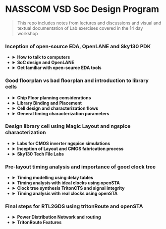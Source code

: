# NASSCOM VSD Soc Design Program
> This repo includes notes from lectures and discussions and visual and textual documentation of Lab exercises covered in the 14 day workshop


### Inception of open-source EDA, OpenLANE and Sky130 PDK


- <details>
  <summary><strong>How to talk to computers</strong></summary>
  
   - <details>
      <summary><strong> Introduction to QFN-48 Package, chip, pads, core, die and IPs</strong></summary>
      
      **Notes:**
      
     All embedded boards contain processor chips. The black chip is actually a package, with the actual chip located inside this package. The package shown is a QFN (Quad Flat No-leads) 48 package. The actual chip pins are connected to the package pins using wire bonds.

     
      
      <p float="left">
        <img src="https://github.com/user-attachments/assets/d0c9bc5c-57cc-4e6c-afd5-6a61ba2dacdb" alt="Alt text" width="300" /> 
        <img src="https://github.com/user-attachments/assets/474b32b6-d601-4ae0-bc1c-09de1641b96b" alt="Alt text" width="300" /> 
      </p>      
       Upon   opening the real chip, we can see the pads that connect the pins to the outside. Any signal entering or exiting the chip does so through these pads. Then we have the core, which contains all the digital logic. The die comprises both the core and the pads together.
       Chip Internals : Inside the core, we have MACROS(SoC, GPIO Banks, SPIs) and Foundry IPs(like PLL, SDCs, DAC, SRAM)
      
      <p float="left">
        
        <img src="https://github.com/user-attachments/assets/f9cf1c1d-7253-4e8e-9678-46ff642253c3" alt="Alt text" width="300" />
        <img src="https://github.com/user-attachments/assets/c64c4eb0-0e0c-48a0-9947-4e44fa55f189" alt="Alt text" width="300" />
      </p> 
      
   - <details>
      <summary><strong> Introduction to RISC-V</strong></summary>
     
      **Notes: -**
      RISC- V ISA can be described most abstractly as the language or computer or the way in which we talk to the computer.
      If we have a C program, and it needs to be run on a particular chip layout, the entire flow of processing can be represented as below:
     
      C Program ----> Assembly Language(RISC V) ---> Machine Language(Binary form) ----> The bits get executed on the chip layout
 
      Another interface that needs to be represented between RISC V and the layout is the Hardware Description Language. The particular RISC V specifications need to be described or implented using some RTL(example implementation of picorv32 cpu core shown in image). Then follows the RTL to layout or RTL to GDSII flow. 
      ![image](https://github.com/user-attachments/assets/2886adc8-805c-4041-aa14-9df273cdfbcd)

   - <details>
      <summary><strong> From Software Applications to Hardware</strong></summary>
     
      **Notes: -**
      The Applications that we use in our computer is actually run on the chip hardware present inside. The applications (written in any language like java, c++) enters into a system software and the software converts the program/app into binary language form. The various levels/layers of systwm software in this flow is Operating System, Compiler and Assembler.
     Apart from the other jobs of OS( like Handling IO operations, Allocatiing memory etc), the majot job of OS is to compile and convert to assembly language and finally to binary form to be understood by the machine.
      ![image](https://github.com/user-attachments/assets/06d5d18f-d225-419a-9981-d14e98f7a1e1)
     An example flow is as below:
     
     Any C/C++/VB/JAVA function --> respective language compiler --> converted into hardware based instruction set--> assembler --> hexa representation of instructions(binary form. .exe file) --> enter chip--> hardware responds as per incoming bitstream.
 
     The syntax of the instruction set at compiler output is dependent on hardware architecture. E.g., for x86, ARM, RISC V types of hardware, the instruction set will also be in x86, ARM, RISC V format respectively. The final output binary pattern decides what should be the hardware should be doing. 
     ![image](https://github.com/user-attachments/assets/5de5d1bb-0d69-4bbb-8be5-9e1a19044727)
     An example of a C input program compiled into instructions is given below:
     ![image](https://github.com/user-attachments/assets/1b83de11-85f1-446d-a577-dcc865f9807a)
     The instruction set acts as an abstract interface between the C language function and the hardware. So we can say that these instruction set represents the architecture of the hardware, because it decides how the C function should interact with the hardware. So it is called the Instuction Set Architecture.
     ![image](https://github.com/user-attachments/assets/5689de20-b96b-4032-8b65-a6696927a8f6)
Another important interface between Functon and hardware is the RTL language. The output of assembler for each instruction is a binary pattern(a pattern means ADD, another pattern for Multiply. We need to build an RTL description of a hardware that will understand each binary pattern. This way of describing the hardware is called RTL implementation of the Instruction Set. This RTL is synthesized into netlist. i.e., High level RTL is converted into gates and their connection. Then follows the physical implementation of netlist. 
     ![image](https://github.com/user-attachments/assets/aa8c4d00-5214-4412-9d40-e58c2643e9c8)
   

  </details>

- <details>
  <summary><strong>  SoC design and OpenLANE</strong></summary>

  -   <details>
      <summary><strong> Introduction to all components of open-source digital asic design</strong></summary>
    
      **Notes: -**
      
      Designing ASICS requires RTL IPs, EDA Tools and PDK Kits. 100% open source ASIC design is possible due to open source RTL designs(librecores,.org, opencores.org, github.com) and EDA Tools(Qflow, OpenROAD, OpenLANE) and opensource PDK(Foss 130nm PDK)
      
      **PDKs: -**
      In earlier days, design of IC was tightly with manufacturing processeces available within each company. Later, the design was seperated from technology leading to structured design methodolgy based on λ - based rules. This gave way to Pure Lay Fabs and Fabless design companies. The interface between designers and the FAB became a set of files called PDK(Process Design Kits)
      
      PDKs include collection of files used to model a fabrication process for the EDA tools used an IC.
        - Process design Rules: DRC, LVS, PEX
        - Device Models
        - Digital Standard Cell Libraries
        - I/O Libraries ...
   
      Google and skywater together agreed to open source the PDK for the 130nm process by skywater. AS a result, in June 2020, Google released the first open sourced PDK in the market: FOSS 130nm Production PDK. 130 nm process is still relevant because of its application in many processes. Intel P4EE used 130nm process. 

      </details>
      
  -   <details>
      <summary><strong> Simplified RTL2GDS flow</strong></summary>
    
      **Notes: -**
      The major steps in RTL to GDS flow is shown below:
      ![image](https://github.com/user-attachments/assets/7e84c208-90fd-46aa-a0db-ef8b64923b25)
      1. Synthesis: Converts RTL to circuit using components from Standard Cell Library. Resulting file is gatelevel netlist
      2. Floor and Power planning:
         Different for macros and chips
          - Chip FLoor planning: partition thr chip die between different system buliding blocks and place the I/O pads
          - Macros FLoor planning:  decide macro dimensions, pin locations, row definitions etc
            
         In power planning, the power network is constructed, through horizontal and vertical rings to reduce resistance and address electromagnetition problem
      4. Placement : Place gatelevel netlist cells on rows such as to reduce interconnect length
   
         Global placement: optimal position is found for all cells, not necesssarily on rule
         
         Detailed placement: obeys rules
         
      6. Clock Tree Synthesis: Create clock distribution network to deliver clock to all sequential elements, with minimum skew and good shape(H tree, X tree etc)
      7. Routing: Signal routing develops patterns of horizontal and vertical metal patterns to connect different cells(PDK defines features of the nets). Uses divide and conquer method for forming the routing grid. GLobal routing generates routing guides, followed by detailed routing t implement actual routing.
      8. SignOff: Includes physical verification( by design rule checking and Layout vs schematic verification) and timing verification(Static Timing Analysis)

      </details>
      
  -   <details>
      <summary><strong> Introduction to OpenLANE and Strive chipsets</strong></summary>
 
      **Notes: -**

      With release of opensource PDK, e-fabless decided to create a reference opensource ASIC implementation methodology and flow called OPENLANE. It comes with APACHE 2.0 and is available in github.
 
      OpenLANE started as a True open source Tape out experiment. At e Fabless, there is a family of SoCs called striVe with open PDK, open EDA and open RTL (open Everything). Example members with various features is given below.
      
      ![image](https://github.com/user-attachments/assets/e9cb9eaf-f610-45bc-a0cf-657d92f0b96d)

      Main goal of openLANE is to produce a clean(no LVS, DRS violayions) GDSII with no human intervention. It is tuned for SkyWater 130nm Open PDK. It is containerilzed(functional out of the box). It can be used to harden macros and chips(to generate final layout).

      It has two modes of operations : Autonomous or interactive. OpenLANE has design space exporation to find the best set of flow configurations. 

      OpenLANE comes with many design examples. 
    
      </details>
      
  -   <details>  
      <summary><strong> Introduction to OpenLANE detailed ASIC design flow</strong></summary>
 
      **Notes: -**
      OpenLANE ASIC flow:
       
      The design flow starts at Design RTL and ends at GDSII file taking the SKY130 PDK as input function.
 
      OpenLANE is based on several opensource projects like OpenROAD, Magic VLSI Layout Tool, K Layout, Fault, Yosysy, QFlow and ABC.
      ![image](https://github.com/user-attachments/assets/aedd1fff-5d2e-4552-813c-76f6c3d32f60)
      
      The OpenLANE has Synthesis exploration to explore different strategies for best area and delay outputs. It has also more than 35 Design Exploration to get best design configuration, best result and clean layout. The design exploration utility is also used for regression testing. We run OpenLane on ~70 designs and compare the results. There is Design for Test option by Fault. 
    
      </details>
      
  </details>

- <details>
  <summary><strong> Get familiar with open-source EDA tools</strong></summary>

  -   <details>
      <summary><strong> OpenLANE Directory structure in detail</strong></summary>
    
      ![image](https://github.com/user-attachments/assets/d710bd2e-48dd-4147-824d-fcaf0b75994c)

      ![image](https://github.com/user-attachments/assets/e71f311e-4821-4c06-9d5a-c7da11a6209c)
      <details>
      
  -   <details>
      <summary><strong> Design Preparation Step</strong></summary>
  
      Change directory :
      ```bash
      cd Desktop/work/tools/openlane_working_dir/openlane          
      ```
      Invoke openlane
      ```bash
      ~/Desktop/work/tools/openlane_working_dir/openlane$ docker
      ```
      This will invoke the efabless openlane flow contained sub system docker. Now we use interactive flow.tcl method(or else it will run complete flow at once)
      ```bash
      bash-4.2$ ./flow.tcl -interactive
      ```
      ![image](https://github.com/user-attachments/assets/dc732b61-60a2-4ff2-bbbe-7c1c0ad61f19)
      Now we give required package and then prepare the design to have required files(like RTL src file and sdc files and config files etc). So we point to the required design file . e.g. picorv32
      ```bash
      % package require openlane 0.9
  
      % prep -design picorv32a
      ```
      ![image](https://github.com/user-attachments/assets/02d0821d-104e-4607-af9f-eb603eee02c9)

      The first prep step is the **merging of .tlef file(with metal layer info) and cell .lef file(with standard cell info)**.

      
  -   <details>
      <summary><strong> Review files after design prep and run synthesis</strong></summary>
      
      ```bash
      cd Desktop/work/tools/openlane_working_dir/openlane/designs/picorv32a/runs
      ```
      
      This contains working date's folder, inside which we can find the required files created now for the flow. 
    
      ![image](https://github.com/user-attachments/assets/c6c6cb3c-bb22-4c68-9677-099dd196ba28)
      
      We can use the following command in another terminal to inspect the resulting config file. The advantage of openlane is that we can change the configurations on the fly. (use q button to close files opened in terminal using less command)
      
      ```bash
      ~/Desktop/work/tools/openlane_working_dir/openlane/designs/picorv32a/runs/28-08_20-544 less config.tcl
      ```
      Next step is synthesis
      ```bash
      run_synthesis
      ```
      ![image](https://github.com/user-attachments/assets/726f341a-2708-452b-9210-674aaf456d69)
      
  -   <details>
      <summary><strong> OpenLANE Project Git Link Description</strong></summary>
     
      All the information regarding openlane can be found in the github page: openlane efabless.
  
      Another resource is fossi dial up youtube video.
   
  -   <details>
      <summary><strong> Steps to characterize synthesis results</strong></summary>
  
      ![image](https://github.com/user-attachments/assets/a6008b60-5c73-4936-9fd7-aac138fb2e25)
  
      ```math
      No. of DFF = 1613
      ```
      ```math
      No. of cells =\ 14876
      ```
      ```math
      Flop\ ratio =\ 1613/14876
      ```    
      ```math
      = 0.108429685 = 10.84 \%
      ```
      Synthesized netlist
      ```bash
      ~~/Desktop/work/tools/openlane_working_dir/openlane/designs/picorv32a/runs/28-08_20-54/results/synthesis$ less picorv32a.synthesis.v
      ```
      ![image](https://github.com/user-attachments/assets/1993ede8-b712-4906-ba49-85f1279622a4)
      
      Report after synthesis:
   
      ![image](https://github.com/user-attachments/assets/3093bdf6-be3e-4d27-80e4-7b0f34cb2f4f)
  
      ```bash
      ~/Desktop/work/tools/openlane_working_dir/openlane/designs/picorv32a/runs/28-08_20-544/reports/synthesis$ less 1-yosys_4.stat.rpt
      ```
      ![image](https://github.com/user-attachments/assets/e05cfb95-2316-4a35-8c35-2ea28c3dc2ef)
  
  
    </details>

  
###  Good floorplan vs bad floorplan and introduction to library cells


- <details>
  <summary><strong>  Chip Floor planning considerations</strong></summary>
  
   -  <details>
      <summary><strong> Utilization factor and aspect ratio</strong></summary>
     
      ![image](https://github.com/user-attachments/assets/174643f3-7a9f-4a95-8628-5d2923bad597)

   -  <details>
      <summary><strong> Concept of pre-placed cells</strong></summary>
     
      ![image](https://github.com/user-attachments/assets/a8e3e6a1-2234-409a-bf90-856f8fc719d0)
     
      ![image](https://github.com/user-attachments/assets/b03fca08-c1cf-4b38-bfc4-6fb8448669c6)
     
      ![image](https://github.com/user-attachments/assets/90cfdeeb-78da-4d2b-b95d-7e3023bfea12)


   -  <details>
      <summary><strong>  De-coupling capacitors</strong></summary>
     
      ![image](https://github.com/user-attachments/assets/52087f4f-e86d-4a65-8458-28b90f547d0c)

      ![image](https://github.com/user-attachments/assets/99b494ca-4b5a-48b9-aae8-e2f94234785e)

      Whenever there is a switching activity, the decoupling capacitor provides some charge to the circuit. When there is no switching activity, this capacitor replenishes its charge. In chip, it is places as shown below:

      ![image](https://github.com/user-attachments/assets/f1473092-d82b-4d50-aaf9-7574475afc36)

      Decoupling helps to avoid power loss and cross talk

     
   -  <details>
      <summary><strong>  Power planning</strong></summary>
            
      Just like a macro requires decoupling capacitor to provide for sudden voltage requirement as well as discharge scenarios, the whole chip with lots of macros require adjacent Vdd and Vss to maintain the signal shape from driver to load. Avoiding ground bounce and voltage droop outside noise margin is difficult with single tap source.
       
      The proble of single source and a possible solution is given below:
 
           
      <p float="left">       
        <img src="https://github.com/user-attachments/assets/2bb2aeea-c81c-4369-bf0f-14eff222a0d5" alt="Alt text" width="300" />        
        <img src="https://github.com/user-attachments/assets/e5e1d1f3-e5b1-436c-bab0-f40532fd2806" alt="Alt text" width="300" />
     
      </p>   
   
      To place chip components near to source and ground, modern chips use power mesh fro source as well as ground so that any sudden requirement of charging or discharging can be addressed by the nearest power/ground points.

      ![image](https://github.com/user-attachments/assets/fadb62f7-22f6-40fb-bfaf-62d96c6af4ed)

     
  -   <details>
      <summary><strong> Pin placement and logical cell placement blockage</strong></summary>

      ![image](https://github.com/user-attachments/assets/73bd85c3-7099-4161-807b-acc22a2e2619)

      ![image](https://github.com/user-attachments/assets/16e17cff-00d2-4864-b0c1-cbca62e7e068)

  -   <details>
      <summary><strong> Steps to run floorplan using OpenLANE</strong></summary>
     
      In OpenLANE there are many switches with which we can adjust the flow directions. To see this, we need to go to configurations folder.
     
      ```bash
      vsduser@vsdquadron:~/Desktop/work/tools/openlane_working_dir/openlane/configuration$ less README.md
      ```
      
      > Here we can see variables associated with synthesis and floorplan
 
     
      ![image](https://github.com/user-attachments/assets/edd879c4-b7da-4cb7-bd7d-6be74be2eaa2)
       
      ```bash
      vsduser@vsdquadron:~/Desktop/work/tools/openlane_working_dir/openlane/configuration$ less floorplan.tcl
      ```
      > Here we can observe the floorplan default parameters
 
      ![image](https://github.com/user-attachments/assets/736a9139-6102-45af-bec7-a4e2c793315b)

      > config files in the selected design can be seen below:
     
      ![image](https://github.com/user-attachments/assets/0c2438a9-89bc-4cb3-b1da-38d546ec7c7f)
     

      > The priority precedence:
 
      - Lowest :system defaults
      - next : config.tcl
      - most : <pdk_variant>.tcl (eg. sky130A_sky130_fd_sc_hd_config.tcl)
 
      > upon opening the config.tcl
            
      ![image](https://github.com/user-attachments/assets/31ab7df5-ad8e-438f-8a17-c533de2630e2) 


      To run floor planning in OpenLANE flow,
     
      ```bash
      run_floorplan
      ```
            
      <p float="left">       
        <img src="https://github.com/user-attachments/assets/b619d4f5-31c3-4204-820a-a625acea285c" alt="Alt text" width="400" />        
        <img src="https://github.com/user-attachments/assets/4275fc04-4c28-4117-bc4d-8fd9248d1ff9" alt="Alt text" width="400" />
           
      </p> 
 
  -   <details>
      <summary><strong> Review floorplan files and steps to view floorplan</strong></summary>      
 
      To check if config.tcl precedence has taken over system defaults, we can go to logs --> floorplan

      ```bash
      vsduser@vsdquadron:~/Desktop/work/tools/openlane_working_dir/openlane/designs/picorv32a/runs/28-08_20-54/logs/floorplan$ less 4-ioplacer.log
      ```
 
      <p float="left">       
        <img src="https://github.com/user-attachments/assets/7e6f8b2c-127e-476d-b1b3-a59e3668f603" alt="Alt text" width="400" />        
        <img src="https://github.com/user-attachments/assets/9c480e10-1c08-4373-89c1-f6fa47819dd9" alt="Alt text" width="400" />
     
      </p> 
      
      Checking config.tcl lets us know which all parameters were included in the current flow
 
      ```bash            
      vsduser@vsdquadron:~/Desktop/work/tools/openlane_working_dir/openlane/designs/picorv32a/runs/28-08_20-54/results/floorplan$ less picorv
      ```
      
      ![image](https://github.com/user-attachments/assets/707c7e42-e14a-4469-abcf-7c5bd3e9b94d)

      ```bash
      vsduser@vsdquadron:~/Desktop/work/tools/openlane_working_dir/openlane/designs/picorv32a/runs/28-08_20-54/$ less config.tcl
      ```
      Now open the terminal where we saw reports and change folder to picorv32a --> runs --> <date_folder> --> results --> floorplan 
        
      Then open floorplan.def file.
     
      ```bash
      vsduser@vsdquadron:~/Desktop/work/tools/openlane_working_dir/openlane/designs/picorv32a/runs/28-08_20-54/results/floorplan$ less picorv32a.floorplan.def
      ```
      ![image](https://github.com/user-attachments/assets/0008d4f8-a16e-4ebe-9b06-e35bddc20fa4)
 
      
      ```tcl
      def means data exchange format

      In floorplan.def, it is given that 1000 design units = 1 micron.

      Die area = width * height

      = [(660685-0)/1000] * [(671405-0)/1000]

      = 660.685 * 671.405

      = 4,43,587.212425 sq. micron

      ```
            
      def file is not easy to understand. So we can use **MAGIC** tool to see the actual layout after floorplan

      ```bash
      vsduser@vsdquadron:~/Desktop/work/tools/openlane_working_dir/openlane/designs/picorv32a/runs/28-08_20-54/results/floorplan$ magic -T /home/vsduser/Desktop/work/tools/openlane_working_dir/pdks/sky130A/libs.tech/magic/sky130A.tech lef read ../../tmp/merged.lef def read picorv32a.floorplan.def &
      ```

      ![image](https://github.com/user-attachments/assets/41c3af5d-2cf4-44b0-bcbf-1c2b46e416a5)
  
      This opens up magic layout tool as below:
      
      ![image](https://github.com/user-attachments/assets/816661a7-55ae-4812-b336-44b79e3f3542)


     
  -   <details>
      <summary><strong>SKY_L8 - Review floorplan layout in Magic</strong></summary>
      
      We can see the floorplan. Maximize window and press s to select the entire layout. Then press v to put the design at centre
  
      Zooming in: press left click and move cursor, then right click, then press z

      <p float="left">       
        <img src="https://github.com/user-attachments/assets/cfd3d3f5-a3ae-4643-a6ed-fd28738a3d09" alt="Alt text" width="400" />        
        <img src="https://github.com/user-attachments/assets/3a849753-2a0d-44b6-9a5f-0bf4ba1d0b77" alt="Alt text" width="400" />
     
      </p> 



      We set IO mode as 1, so IO pins are placed equidistantly. We can see the details of each elements by selecting using s and typing what in tkcon window, as shown below:

      <p float="left">       
        <img src="https://github.com/user-attachments/assets/e84a4b68-efe9-4456-bb87-42f85936a6c0" alt="Alt text" width="400" />        
        <img src="https://github.com/user-attachments/assets/eb068cd3-42cd-445f-b514-c37c4f94a0ba" alt="Alt text" width="400" />
     
      </p> 
      
      There are decap cells
      
      Tap cells avoid latchup condition in CMOS devices. These are placed diagonally equidistant set by config file.

      Floorplan doesnt do standard cell placements.(clock buffer, or gate etc)

      
- <details>
  <summary><strong> Library Binding and Placement</strong></summary>

  
  
  -   <details>
      <summary><strong> Netlist binding and initial place design</strong></summary>
     
      > Assigning exact shape and size with width and height for every component in the circuit
      > 
      > All information is available in libraries(with sub libraries for delay, conditions for output, shape info etc), and in different flavours of same cell
      >
      > Placement will avoid area with pre placed cells
      >
      > Cells are placed close to IO pins and logical connectivity is maintained
      
      
      ![image](https://github.com/user-attachments/assets/816cf83d-3217-47d8-9e26-09ae3a7fdc23)

   - <details>
      <summary><strong> Optimize placement using estimated wire-length and capacitance</strong></summary>

      > Diagonally opposite placement requiremnt with longer routing can be handled by optimization
      >
      > We estimate wirelength and capacitance before routing( will check slew to see if distance between cells are reasonable)
      >
      > We insert repeaters to maintain signal integrity using buffers
      >
      > More area will be cost
      
      
      ![image](https://github.com/user-attachments/assets/1ebeeb2e-4c03-4ddf-834a-99a7b6fe38db)


   - <details>
      <summary><strong> Final placement optimization</strong></summary>

      > Abutment : connecting certain logic to reduce delay
      >
      > This is very much useful for high frequency circuit
      >
      > When buffers can't be placed in some blocked area, we have to use clocking and routing algorithms for handling criss cross connections
      >
      > We csn use different metal layers in such cases
      >
      > Based on ideal clock conditions, setup timing analysis will be done, to check if specifications are met
      
      ![image](https://github.com/user-attachments/assets/6c318cad-ac22-4e38-af2e-41e8b95ef246)

      
   - <details>
      <summary><strong>  Need for libraries and characterization</strong></summary>

      > Step of logic design :
      >
      > Synthesis :arrangement of gates and proper connection that will represent the functionality of the design
      >
      > FLoor planning : Decide area of cells
      >
      > Placement : place on chip to meet initial timing
      >
      > Clock tree synthesis : to get zero clock skew
      >
      > Routing : eg. maze routing
      >
      > Static Timing Analysis: sign off timing analysis
      >
      > In all steps, Gates or cells are common. The collection of characteristics of gates is present in library
      


   - <details>
      <summary><strong>  Congestion aware placement using RePlAce</strong></summary>

      > Placement is congestion based
      >
      > Timing is not considered now
      >
      > There are different tools for global and detailed placement
      >
      > Legaization : No overlap, Abutment, Placed in correct cell position
      >
      > Globel placement main focus is reduction of Half Parameter Wire length
      >

      To run placement in OpenLANE flow,
     
      ```bash
      run_floorplan
      ```
 
      <p float="left">       
        <img src="https://github.com/user-attachments/assets/8e9a9d60-494a-4c52-a2de-fd10a1803edf" alt="Alt text" width="400" />        
        <img src="https://github.com/user-attachments/assets/58066956-7f76-48d3-b2e1-91faaaf17914" alt="Alt text" width="400" />
     
      </p> 
      

      > Many iterations are done to converge , first Global, then detailed placement is done
      >
      > To see what happened after placement, we can use magic tool again
 
      

      ```bash
      vsduser@vsdquadron:~/Desktop/work/tools/openlane_working_dir/openlane/designs/picorv32a/runs/28-08_20-54/results/floorplan$ magic -T /home/vsduser/Desktop/work/tools/openlane_working_dir/pdks/sky130A/libs.tech/magic/sky130A.tech lef read ../../tmp/merged.lef def read picorv32a.placement.def &
      ```

      ![image](https://github.com/user-attachments/assets/126b8134-91f8-4b59-9e15-2202d439a59d)

      ![image](https://github.com/user-attachments/assets/3e9d56b6-68fd-4720-ae9d-3f6f297bddc3)

      ![image](https://github.com/user-attachments/assets/1c0b876d-22c0-4919-b817-7d64278bae4e)

      ![image](https://github.com/user-attachments/assets/33d63fa5-5547-43b5-9d28-305e3af5ffc1)

      ![image](https://github.com/user-attachments/assets/50d07b14-bf36-437c-b7fc-61f10ee37e61)

      > Floorplan doesnot create power network
      >
      > It is done post CTS
      
- <details>
  <summary><strong> Cell design and characterization flows</strong></summary>

  
   - <details>
      <summary><strong>  Inputs for cell design flow</strong></summary>

      > Standard cell: the different cells from library
      >
      > 

   - <details>
      <summary><strong>  Circuit design step</strong></summary>

      >

   - <details>
      <summary><strong>  Layout design step</strong></summary>

   - <details>
      <summary><strong>  Typical characterization flow</strong></summary>



- <details>
  <summary><strong>  General timing characterization parameters</strong></summary>
  
   - <details>
      <summary><strong> Timing threshold definitions</strong></summary>
          

   - <details>
      <summary><strong> Propagation delay and transition time</strong></summary>


### Design library cell using Magic Layout and ngspice characterization


- <details>
  <summary><strong> Labs for CMOS inverter ngspice simulations</strong></summary>
  
   - <details>
      <summary><strong> IO placer revision</strong></summary>

      > We can change the parameters for floorplan on the fly
      >
      > Reset the variable and run the flow again
      >

      > Before setting IO mode to another value(equidistant)
      
      ![image](https://github.com/user-attachments/assets/39261f78-367b-44cc-8f9a-9df62a09f3c6)

      > After setting IO Mode to 2
      >
      > We can see that in 2nd layout, IO pins are stacked at one place instead of being placed equidistantly
      ![image](https://github.com/user-attachments/assets/2bc51f52-9a80-468e-82b2-1a9c6c1f6914)

   - <details>
      <summary><strong>SPICE deck creation for CMOS inverter</strong></summary>

   - <details>
      <summary><strong> SPICE simulation lab for CMOS inverter</strong></summary>

   - <details>
      <summary><strong> Switching Threshold Vm</strong></summary>

   - <details>
      <summary><strong> Static and dynamic simulation of CMOS inverter</strong></summary>
      
   - <details>
      <summary><strong> Lab steps to git clone vsdstdcelldesign</strong></summary> 
     
      > steps to clone the magic design files from a repository
 
      ```bash
      vsduser@vsdquadron:~/Desktop/work/tools/openlane_working_dir/openlane$git clone https://github.com/nickson-jose/vsdstdcelldesign
      ```
      
      ![image](https://github.com/user-attachments/assets/766b23f6-8180-4c39-a48e-c8b1f4c7515f)

      Copy mag file from libs.tech folder to vsdstdcelldesign folder

     ```bash
     vsduser@vsdquadron:~/Desktop/work/tools/openlane_working_dir/pdks/sky130A/libs.tech/magic$ cp sky130A.tech /home/vsduser/Desktop/work/tools/openlane_working_dir/openlane/vsdstdcelldesign/
      ```
      ![image](https://github.com/user-attachments/assets/457f0894-4596-43a4-a777-56e48ab99d30)

      > Now we can open the layout of inverter cell copied from github:
      
      ```bash
      vsduser@vsdquadron:~/Desktop/work/tools/openlane_working_dir/openlane/vsdstdcelldesign$ magic -T sky130A.tech sky130_inv.mag &
      ```

      ![image](https://github.com/user-attachments/assets/ad94b999-2081-4ad0-a1ab-bdd438cd25c5)

      
- <details>
  <summary><strong>Inception of Layout and CMOS fabrication process</strong></summary>
  
   - <details>
      <summary><strong> Create Active regions</strong></summary>
      

   - <details>
      <summary><strong> Formation of N-well and P-well</strong></summary>

   - <details>
      <summary><strong> Formation of gate terminal</strong></summary>

   - <details>
      <summary><strong> Lightly doped drain (LDD) formation</strong></summary>

   - <details>
      <summary><strong> Source and drain formation</strong></summary>

   - <details>
      <summary><strong> Local interconnect formation</strong></summary>

   - <details>
      <summary><strong> Higher level metal formation</strong></summary>

   - <details>
      <summary><strong> Lab introduction to Sky130 basic layers layout and LEF using inverter</strong></summary>

      > nmos is highlighted
      >
      ![image](https://github.com/user-attachments/assets/73081fc0-19ca-49d7-a82e-3d89b44ab067)

      > pmos is highlighted
      >
      ![image](https://github.com/user-attachments/assets/3cf18c4c-496a-4294-b0cf-f5d195ece7f0)

      > output Y
      >
      ![image](https://github.com/user-attachments/assets/e448df10-6a41-472c-874b-5526dcbc5252)

      > polysilicon
      >
      ![image](https://github.com/user-attachments/assets/035f2378-3bf1-4ff9-b143-d5716aeba818)

      > VDD connected (VPWR)
      >
      ![image](https://github.com/user-attachments/assets/5ea748dc-3547-43a1-b44d-427555ce76ac)

      > GND
      >
      ![image](https://github.com/user-attachments/assets/ccb9aa4a-fd25-4048-9d3d-7ba9f82e5254)

      > Gates of both Transistors are connected to the input(press s 3 times)
      >
      ![image](https://github.com/user-attachments/assets/a3942c36-ae1e-400d-b0d5-4c7260bde486)

      > Layers
      >
      > First layer : local interconnect layer --> locali
      > 2nd layer : metal 1 light purple
      > 3rd layer : metal 2 pink
   - <details>
      <summary><strong>Lab steps to create std cell layout and extract spice netlist</strong></summary>   

      > Std cell definition says VDD and gnd to be in metal 1
      >
      > First make all layers
      >
      > Magic has DRC tool which checks for Design rules
      >
      > DRC = 0 shows no errors
      >
      > DRC = 4 shows errors after I deleted some part of locali
      >
      > White dots show area which has design rule problems


      <p float="left">       
        <img src="https://github.com/user-attachments/assets/9778e618-cca5-46dc-ad1b-8a3a92f895e6" alt="Alt text" width="400" />        
        <img src="https://github.com/user-attachments/assets/217107f6-93e1-49aa-8f45-d49b16237c0b" alt="Alt text" width="400" />
     
      </p>   
      > DRC error seen from tckon window
      
      ![image](https://github.com/user-attachments/assets/d06c56cd-15f5-4bfd-967c-648a8d8d9106)

      > To know logical function of the design, we need to extract the SPICE and do simulation in ngspice tool
      >
      > To extract SPICE, the following steps are done
      >
      ```bash
      #Check directory
      pwd
      #Create an extraction file
      extract all
      #Use ext file to create SPICE file for use in ngspice tool(we extract parasitic capacitance first)
      ext2spice cthresh 0 rthresh 0
      #finishing conversion
      ext2spice
      ```
      > ext file created
      
      ![image](https://github.com/user-attachments/assets/3a013083-f2a9-4b7f-b18a-d5d2ddbf75ac)
      
      > Tkcon window
      
      ![image](https://github.com/user-attachments/assets/6facc125-8407-4acb-bd6f-6a62487c1078)
      
      > ls -ltr showing newly created files in vsdstdcelldesign folder

      ![image](https://github.com/user-attachments/assets/293e29c6-f5b0-4447-9362-fa38be580b88)

      > Opening the spice file to see contents
      
      ```bash
      vim sky130_inv.spice
      ```
      ![image](https://github.com/user-attachments/assets/71808723-e248-4233-9709-debf701dadff)

      
- <details> 
  <summary><strong>Sky130 Tech File Labs</strong></summary>
  
   - <details>
      <summary><strong>Lab steps to create final SPICE deck using Sky130 tech</strong></summary>

      > In the spice file, check grid size
      
      ![image](https://github.com/user-attachments/assets/c934c606-ee7a-45b9-98c4-af20b00a7335)

     
      > To ensure scaling is proper (grid size shows the dimensions to measurement)
      >
      > we change scale to 0.01 u in the spice file and edit the file as shown below
      >
      ![image](https://github.com/user-attachments/assets/3fe46d03-6b92-4fc1-bba2-a9bec539e9bc)

      > Now we can run this file using ngspice tool(install ngspice using sudo apt install ngspice)
      ```bash
      vsduser@vsdquadron:~/Desktop/work/tools/openlane_working_dir/openlane/vsdstdcelldesign$ ngspice sky130_inv.spice
      ```
      
   - <details>
      <summary><strong>Lab steps to characterize inverter using sky130 model files</strong></summary>
      > To plot chara:
      ```bash
      ngspice 1 -> plot y time a
      ```
     
      ![image](https://github.com/user-attachments/assets/1edd294c-993d-45b8-98c6-ca1c28dd7fe5)

      > Generated plot
      >
      ![image](https://github.com/user-attachments/assets/1176e4b5-d691-4e55-877c-7d7e2ca98089)

      >Calculate rise time
      >
      >20% of 3.3 V = 0.66V
      >
      >80% of 3.3V = 2.64V
      >
      ![image](https://github.com/user-attachments/assets/9a91a2aa-ac0c-47a6-a7d8-eb0f9f48bb6c)

      > Rise Time = 2.25224e-09 - 2.18587e-09
      >
      > = 6.637e-11s = 66.37ps

      > Fall time calculation:
      >
      > Fall Time = 4.09731e-09 - 4.05614e-09
      >
      >           = 41.7ps
      
      ![image](https://github.com/user-attachments/assets/cd496309-9d6e-4bb9-86e8-764fc43cb814)
      > Fall cell Delay/Propagation delay: Time between input falls to 50 % and output rises to 50%
      >
      > 50% of 3.3V = 1.65V
      >
      > 2.21517e-09-2.15e-09 = 6.517e-11 = 65.17 ps
      
      ![image](https://github.com/user-attachments/assets/79a6f31a-e3f7-40f5-b457-d5d6558a462f)
      >Cell Rise Time
      >
      >Time between output falls to 50 % and input rises to 50 %
      >
      > 4.07993e-09-4.05007e-09 = 2.986e-11 = 29ps
      
      ![image](https://github.com/user-attachments/assets/f946b4f7-9793-45a5-bf45-a4e9c5861677)


      
   - <details>
      <summary><strong>Lab introduction to Magic tool options and DRC rules</strong></summary>      
      > Documentation: http://opencircuitdesign.com/magic

      > Magic technology file:
      >
      > CIF
      >
      > 
      
   - <details>
      <summary><strong> Lab introduction to Sky130 pdk's and steps to download labs</strong></summary>
     
      ```bash
      $: cd

      $: wget http://opencircuitdesign.com/open_pdks/archive/drc_tests.tgz

      $: tar xfz drc_tests.tgz

      $: cd drc_tests

      $: gvim .magicrc

      $: magic -d XR &

      ```
      
      <p float="left">       
        <img src="https://github.com/user-attachments/assets/3d04c81c-c330-439a-9abe-b0f1d999d368" alt="Alt text" width="400" />   
        
        <img src="https://github.com/user-attachments/assets/f1a48d7e-66c7-48b3-99c2-a33c736170e4" alt="Alt text" width="400" />
     
      </p>   
      > .magicrc file 

      ![image](https://github.com/user-attachments/assets/e7b72ebc-d13d-49dd-b4f0-5b023b7b784d)

      
       
   - <details>
      <summary><strong>  Lab introduction to Magic and steps to load Sky130 tech-rules</strong></summary>
      
      > Link for periphery rules : 
     
      [https://skywater-pdk.readthedocs.io/en/main/rules/periphery.html](https://skywater-pdk.readthedocs.io/en/main/rules/periphery.html#m3)  
      ![image](https://github.com/user-attachments/assets/2d141982-bb5d-4f80-82d3-fb62cbccbef2)
      > File -> open -> met3.mag
      ![image](https://github.com/user-attachments/assets/88944d1b-e17d-4c66-8ea2-de9813d50b8e)
      > using ; to type in tkcon directly from GUI
      > 
      > ; drc why (returns drc error in console window)
      
      ![image](https://github.com/user-attachments/assets/b49aa933-80a1-466a-9637-5207fae647f8)

      > Derived layers
      >
      > Fill in a large area with met3 contact
      >
      > hover over that area and type
      >
      > cif see VIA2
      >
      > shows mask with contact cuts
      >
      > feed clear to not show the cuts
      ![image](https://github.com/user-attachments/assets/3a9a4609-f5e2-4787-8f66-2e33111ebe6f)
      
   - <details>
      <summary><strong>  Lab exercise to fix poly.9 error in Sky130 tech-file</strong></summary> 
      > load poly
      
      ![image](https://github.com/user-attachments/assets/5a386c9d-bb30-43ac-9d9c-005f27d1611f)
      > Find error
      >
      > Distance should be 0.48u, but box command of area selected between poly and polynres is 0.21u, so violating the rules
      ![image](https://github.com/user-attachments/assets/3694f80a-e1bb-4ca1-9034-b8d715efdf7c)
      > Finding poly.9 in sky130A.tech file opened using vi
      >
      > vi sky130A.tech
      >
      ![image](https://github.com/user-attachments/assets/36dbf069-89cc-4b1f-bafa-d02536457f63)
      >
      >Insert new rule as shown below:
      >
      ![image](https://github.com/user-attachments/assets/d9ba37d6-a5d5-484d-9826-0a3d1913132a)
      > After editing, load tech file from tkcon
      >
      ![image](https://github.com/user-attachments/assets/2ae607ba-4ae5-4050-98ed-3781d259d55a)
      ![image](https://github.com/user-attachments/assets/d6cc7354-fb7b-4f59-b6d8-a92c857018df)
      
      
  
   - <details>
      <summary><strong> Lab exercise to implement poly resistor spacing to diff and tap</strong></summary>
     
      > copy resistors
      > 
      

      > finding drc error after editing rules
      >
      ![image](https://github.com/user-attachments/assets/aad590e9-9730-43de-ac0c-b3c65cfe04d8)
      > All errors are not accounted for
      > so edit tech file and load again
      >
      ![image](https://github.com/user-attachments/assets/aef32a61-eeed-4efc-bb74-8fc7565fc42c)
      ![image](https://github.com/user-attachments/assets/5d21feba-675a-4fab-805b-3565e87c4120)

   - <details>
      <summary><strong>  Lab challenge exercise to describe DRC error as geometrical construct</strong></summary>
      
      > Figure out how to describe the area as a geometrical constuct, similar to Calibre error check
      >
      > After all the boolean operators are applied in sequence, what ever leftover is a DRC error
      >
      > Way to tie DRC section of the tech file: uses CIFMAXWIDTH
      >
      > checks layers exactly as how they appear in GDS
      >
      > cifmaxwidth uses width value 0
      >
      > 
      ![image](https://github.com/user-attachments/assets/03715096-793d-4a3a-b813-020e0beded33)
      ### Incorrectly implemented difftap.5 rule
      > Open difftap.mag and try to find out and add missing rule
      
      ![image](https://github.com/user-attachments/assets/40b8a334-a52e-4caa-8e78-224fe4f8ce9b)
      > difftap.5 rule : min tap bound = 0.40, but given in difftap.mag layout = 0.21, still no error
      ![image](https://github.com/user-attachments/assets/35638a29-845e-48f2-8f11-a8268d023fd6)
      ![image](https://github.com/user-attachments/assets/f2b47419-2245-477d-8674-aced8406cf9b)
      > Found missing rules and entered them
      >
      ![image](https://github.com/user-attachments/assets/5b8a1596-0448-4996-8c5c-cc423475039a)
      > Loaded tech file and checked drc again; Errors appeared
      >
      ![image](https://github.com/user-attachments/assets/be8caa42-ba6c-4789-819c-3c51c1462c8f)
      >Redraw the diff-sub-diff junction obeying rules
      >
      >checked for error and no drc errors found

      ![image](https://github.com/user-attachments/assets/7cf7b909-0aed-4caa-9435-ed61b39aa82c)



   - <details>
      <summary><strong> Lab challenge to find missing or incorrect rules and fix them</strong></summary>              
      ![image](https://github.com/user-attachments/assets/6ae95417-286e-4892-a3a7-b2088dc7ba8d)

      ![image](https://github.com/user-attachments/assets/946f2624-510a-4b63-ab05-0264d64bfdfa)
      > After the above edits in tech file, the file is loaded and drc is checked again. This time, the error is correctly reported
      >
      ![image](https://github.com/user-attachments/assets/898d0ccd-8dcd-4adb-b41b-c6720bb2def2)

      > Error solved in copied nwell region after inserting metal tap contact
      >
      ![image](https://github.com/user-attachments/assets/15cea57e-ec2e-499f-9089-8ee5b07b4741)

### Pre-layout timing analysis and importance of good clock tree

- <details>
  <summary><strong> Timing modelling using delay tables</strong></summary>
  
   - <details>
      <summary><strong> Lab steps to convert grid info to track info</strong></summary>
        
      > Open custom inverter layout
           
      > open sky130_inv.mag in magic using sky130A.tech file
      >
      ```bash
      magic -T sky130A.tech sky130_inv.mag &
      ```
      
      > Conditions/Guidelines :
      >
      > 1. The input and output ports must lie on the intersection of horizontal and vertical tracks
      > 2. The width of standard cell must be in odd multiples of track pitch
      > 3. Height should be even multiple of vertical diemension of track pitch
      

      ```bash
      vsduser@vsdsquadron:~/Desktop/work/tools/openlane_working_dir/pdks/sky130A/libs.tech/openlane/sky130_fd_sc_hd$ less tracks.info
      ```
       
      ![image](https://github.com/user-attachments/assets/6246fd32-ad81-47d0-97a4-024277bf9a79)

      > Type the following commands in tkcon
      ```bash
      help grid

      grid 0.46um 0.34um 0.23um 0.17um
      ```
      ![image](https://github.com/user-attachments/assets/e8c8d5ff-ec06-4a0f-b005-11f52fa27068)

      > Check if input and output are on horizontal and vertical tracks' intersection
      >
      ![image](https://github.com/user-attachments/assets/4890cf91-da77-453a-84c7-633e46c52381)

   - <details>
      <summary><strong> Lab steps to convert magic layout to std cell LEF</strong></summary>
 
      
      > Checking if width of standard cell is odd multiple of xpitch
      >
      > x pitch = 0.46 (from tracks.info file)
      > 
      > width of standard cell = 1.380 = 3 * 0.46 ==> odd multiple
      >
      ![image](https://github.com/user-attachments/assets/81dacad7-1d17-4534-9f02-aa3516052176)

      > Height of std cell = 2.720 = 8 * 0.34(vertical track pitch)
      >
      > Condition 3 satisfied
      >
      ![image](https://github.com/user-attachments/assets/658c0c56-9a75-4c7a-9a89-f2cb163620cd)

      > To convert labels to ports
      >
      > Select port --> Edit menu --> text --> Fill in reqd data
      >
      ![image](https://github.com/user-attachments/assets/1dbd84b8-0bfc-4240-a28c-7012e5b9f0af)

      REf: ![https://github.com/nickson-jose/vsdstdcelldesign](https://github.com/nickson-jose/vsdstdcelldesign)

      > Give custom name and save before extracting LEF file
      >
      ```bash
      save sky130_vsdinv.mag
      ```
      
      ![image](https://github.com/user-attachments/assets/6ae3683e-8c83-404d-a257-d283d0f0b050)
      
      > Open the new inverter
      ```bash
      vsduser@vsdsquadron:~/Desktop/work/tools/openlane_working_dir/openlane/vsdstdcelldesign$ magic -T sky130A.tech sky130_stdinv.mag &
      ```
      > Extract lef file and open it
      >
      ![image](https://github.com/user-attachments/assets/d9e1759f-9047-4eeb-9e75-4fb26b018fd9)
     
      ![image](https://github.com/user-attachments/assets/9993dc2a-3f63-4f95-881f-9b9ffd1bd60c)
         
   - <details>
      <summary><strong>Introduction to timing libs and steps to include new cell in synthesis</strong></summary>  
     
      > Next step is to plug in the lef file to picorv32
      >
      > copy lef file and lib file with cell definition to src folder of  picorv32a designs
      >
      
      ```bash
      vsduser@vsdsquadron:~/Desktop/work/tools/openlane_working_dir/openlane/vsdstdcelldesign$ cp sky130_vsdinv.lef ~/Desktop/work/tools/openlane_working_dir/openlane/designs/picorv32a/src/

      vsduser@vsdsquadron:~/Desktop/work/tools/openlane_working_dir/openlane/vsdstdcelldesign/libs$ cp sky130_fd_sc_hd__* ~/Desktop/work/tools/openlane_working_dir/openlane/designs/picorv32a/src/

      ```
      list files in destination folder and verify file is copied
     
      ```bash
      vsduser@vsdsquadron:~/Desktop/work/tools/openlane_working_dir/openlane/designs/picorv32a/src$ ls -ltr
      ```
     
      ![image](https://github.com/user-attachments/assets/fe91577a-06e4-4448-a78f-f1a0bce95c5b)

      >
      >Modify config.tcl
      >
      ![image](https://github.com/user-attachments/assets/9961f2d8-617b-4e68-96ee-06417b480560)
        
   - <details>
      <summary><strong> Lab steps to configure synthesis settings to fix slack and include vsdinv</strong></summary>
     
      > run docker
      >
      
      ```bash
      vsduser@vsdsquadron:~/Desktop/work/tools/openlane_working_dir/openlane$ docker

      bash-4.2$ ./flow.tcl -interactive

      % package require openlane 0.9

      % prep -design picorv32a 

      ```

      ![image](https://github.com/user-attachments/assets/dd38806e-efff-4863-b43c-01b8be9baa5a)

      >  Include newly added lef to openlane
      >
      ```bash
      set lefs [glob $::env(DESIGN_DIR)/src/*.lef]

      add_lefs -src $lefs
      ```
      ![image](https://github.com/user-attachments/assets/7d959ed9-ea0b-47f3-8ecb-cd6db225ca42)

      > Run synthesis
      >
      ```bash
      run_synthesis
      ```
      ![image](https://github.com/user-attachments/assets/68aede23-f26a-4162-aad5-197421ce04eb)

      ![image](https://github.com/user-attachments/assets/6a30f204-864a-4d35-9ea2-a641cb7692aa)

      > Need to see if by inserting inverter with modified parameter can change the results(area and time)
      

      ```bash

      % prep -design picorv32a -tag 04-09_07-24 -overwrite
            
      set lefs [glob $::env(DESIGN_DIR)/src/*.lef]

      add_lefs -src $lefs

      set ::env(SYNTH_STRATEGY) "DELAY 3"

      set ::env(SYNTH_SIZING) 1

      run_synthesis
      ```
      ![image](https://github.com/user-attachments/assets/a7059509-0c80-4bbf-8d95-20d266857917)
      
      ![image](https://github.com/user-attachments/assets/0ce38384-5eaf-4822-8007-3824e91276e9)
      ![image](https://github.com/user-attachments/assets/1cd50bce-4256-4c70-96ff-8ff7c3c6edb7)

      > tns and wns became 0 after seting env(SYNTH_STRATEGY) as DELAY3 and env(SYNTH_SIZING) as 1 after overwriting prep design
      >
      > But area has increase from 147712 to 181730( Strategy selected earlier was AREA, now selected DELAY)
      > screenshot of merged.lef with sky130_vsdinv as MACRO
      ![image](https://github.com/user-attachments/assets/3747fd7f-77a2-4307-9536-606dd11afbac)

      > #### Now we can run floorplan
      >
      
      ```bash
      run_floorplan
      ```
      ![image](https://github.com/user-attachments/assets/19b1bf4d-7b22-4f69-b79e-4816d3121393)
 
      > floorplanning unsuccessfull
      ![image](https://github.com/user-attachments/assets/a6b4dd69-035a-4f8f-9a9e-05f3a7a79726)

      > #### Following floorplan steps one by one
      >
      > 
      ```bash
      init_floorplan
      
      place_io
      
      tap_decap_or
      ```      
      ![image](https://github.com/user-attachments/assets/c7b59b10-4211-4c8c-a328-3d1ed311639c)
     
      ![image](https://github.com/user-attachments/assets/8ea2b261-6238-47a0-beea-7764e8230f24)

      ![image](https://github.com/user-attachments/assets/d03ae619-7d87-453e-a960-c4bca2bc35cb)


      > #### Next is placement
      
      ```bash
      run_placement
      ```

      ![image](https://github.com/user-attachments/assets/3aefc5b2-e45a-4a3e-9a63-72772ed19b81)

      >  Change directory to path containing generated placement def
      ```bash

      cd designs/picorv32a/runs/04-09_07-24/results/placement/
      ```
      
      > Command to load the placement def in magic tool
      
      ```bash
      magic -T /home/vsduser/Desktop/work/tools/openlane_working_dir/pdks/sky130A/libs.tech/magic/sky130A.tech lef read ../../tmp/merged.lef def read picorv32a.placement.def &
      ```
      ![image](https://github.com/user-attachments/assets/85de2cd6-3aff-4e66-b8ba-cbecc118582d)

     > Zoomed in to see the custom inv standar cells
     
     [image](https://github.com/user-attachments/assets/f6ea1fb0-927b-4427-a535-adca7cdb6ea4)

     > Use expand command in tkcon window to see internal connections
     >
     ```bash
     expand
     ```

     ![image](https://github.com/user-attachments/assets/dcad27b0-54eb-42fa-a56e-7607a05cc749)
     

- <details>
  <summary><strong> Timing analysis with ideal clocks using openSTA</strong></summary>
  
   - <details>
      <summary><strong> Lab steps to configure OpenSTA for post-synth timing analysis</strong></summary>

      > Doing run_synthesis again for earlier values of synth startegy and all
      >
      > From openlane directory
      >
      
      ```bash

      docker
    
      ./flow.tcl -interactive

      package require openlane 0.9

      prep -design picorv32a

      set lefs [glob $::env(DESIGN_DIR)/src/*.lef]

      add_lefs -src $lefs

      set ::env(SYNTH_SIZING) 1

      run_synthesis
      ```
      ![image](https://github.com/user-attachments/assets/5d822044-557a-43cd-8aa3-1f7896b95b05)


      > ### Create my_base.sdc and pre_sta.conf

      ### my_base.sdc in src folder
      ```tcl
      create_clock [get_ports $::env(CLOCK_PORT)]  -name $::env(CLOCK_PORT)  -period $::env(CLOCK_PERIOD)
      set input_delay_value [expr $::env(CLOCK_PERIOD) * $::env(IO_PCT)]
      set output_delay_value [expr $::env(CLOCK_PERIOD) * $::env(IO_PCT)]
      puts "\[INFO\]: Setting output delay to: $output_delay_value"
      puts "\[INFO\]: Setting input delay to: $input_delay_value"
      
      set_max_fanout $::env(SYNTH_MAX_FANOUT) [current_design]
      
      set clk_indx [lsearch [all_inputs] [get_port $::env(CLOCK_PORT)]]
      #set rst_indx [lsearch [all_inputs] [get_port resetn]]
      set all_inputs_wo_clk [lreplace [all_inputs] $clk_indx $clk_indx]
      #set all_inputs_wo_clk_rst [lreplace $all_inputs_wo_clk $rst_indx $rst_indx]
      set all_inputs_wo_clk_rst $all_inputs_wo_clk
      
      
      # correct resetn
      set_input_delay $input_delay_value  -clock [get_clocks $::env(CLOCK_PORT)] $all_inputs_wo_clk_rst
      #set_input_delay 0.0 -clock [get_clocks $::env(CLOCK_PORT)] {resetn}
      set_output_delay $output_delay_value  -clock [get_clocks $::env(CLOCK_PORT)] [all_outputs]
      
      # TODO set this as parameter
      set_driving_cell -lib_cell $::env(SYNTH_DRIVING_CELL) -pin $::env(SYNTH_DRIVING_CELL_PIN) [all_inputs]
      set cap_load [expr $::env(SYNTH_CAP_LOAD) / 1000.0]
      puts "\[INFO\]: Setting load to: $cap_load"
      set_load  $cap_load [all_outputs]

      ```

      #### pre_sta.conf in openlane folder
      ```tcl
      set_cmd_units -time ns -capacitance pF -current mA -voltage V -resistance kOhm -distance um

      read_liberty -max /home/vsduser/Desktop/work/tools/openlane_working_dir/openlane/designs/picorv32a/src/sky130_fd_sc_hd__slow.lib
      
      read_liberty -min /home/vsduser/Desktop/work/tools/openlane_working_dir/openlane/designs/picorv32a/src/sky130_fd_sc_hd__fast.lib
      
      read_verilog /home/vsduser/Desktop/work/tools/openlane_working_dir/openlane/designs/picorv32a/runs/05-09_19-26/results/synthesis/picorv32a.synthesis.v
      
      link_design picorv32a
      
      read_sdc /home/vsduser/Desktop/work/tools/openlane_working_dir/openlane/designs/picorv32a/src/my_base.sdc
      
      report_checks -path_delay min_max -fields {slew trans net cap input_pin}
      report_tns
      report_wns
      ```
  
      ![image](https://github.com/user-attachments/assets/db3c5463-1cb9-4fe9-b3f8-6f9c8a10114b)

      ![image](https://github.com/user-attachments/assets/599f962f-8c85-41f3-a3a4-d149bcb3ef51)


      > #### Run sta in openlane folder
      >
      ```bash
      sta pre_sta.conf
      ```

      ![image](https://github.com/user-attachments/assets/a88888a5-965b-479c-977a-2148f15b8eb7)

      ![image](https://github.com/user-attachments/assets/748cd443-35b9-4868-b154-ec5d2863629d)

      ![image](https://github.com/user-attachments/assets/ab42e187-db96-4b25-938f-143c73c0e640)

      > Need to choose an optimum value of fanout to reduce the slack

    - <details>
      <summary><strong> Lab steps to optimize synthesis to reduce setup violations</strong></summary>     

      ```bash
      prep -design picorv32a -tag 25-03_18-52 -overwrite

      set lefs [glob $::env(DESIGN_DIR)/src/*.lef]

      add_lefs -src $lefs

      set ::env(SYNTH_SIZING) 1

      set ::env(SYNTH_MAX_FANOUT) 4

      echo $::env(SYNTH_DRIVING_CELL)

      run_synthesis

      ```

      ![image](https://github.com/user-attachments/assets/4506dca7-1f62-4bc0-a3e7-820708aabe6a)


      > synth result not good
      >
      
      ![image](https://github.com/user-attachments/assets/8b24b356-7876-4d5b-b270-af7aca85d8b2)

      > Run sta
      
      ![image](https://github.com/user-attachments/assets/3253b4a3-6575-445d-87bd-50615c2d2069)
                                                                                     
   - <details>
      <summary><strong> Lab steps to do basic timing ECO</strong></summary>

      ![image](https://github.com/user-attachments/assets/c64d892d-c0ce-4f7c-a355-95b046bed0d0)

      > OR_2_2 driving 4 (drive strength 2, fanout 4)
 
      ```bash

      report_net -connections _11672_

      help replace_cell
      
      replace_cell _14510_ sky130_fd_sc_hd__or3_4

      report_checks -fields {net cap slew input_pins} -digits 4
      ```
 
      
      ![image](https://github.com/user-attachments/assets/540735fa-f3d0-4940-8660-79a3dba7dc4d)
     
      ![image](https://github.com/user-attachments/assets/c62b5962-60f7-4bcd-aab9-f4278d7f5d67)


      ```tcl
                    0.07    0.00    3.51 v _14510_/C (sky130_fd_sc_hd__or3_2)
                    0.21    1.04    4.55 v _14510_/X (sky130_fd_sc_hd__or3_2)
       4    0.01                           _11672_ (net)

      ```

      became

      ```tcl
                    0.0792    0.0000    3.5212 v _14510_/C (sky130_fd_sc_hd__or3_4)
                    0.1349    0.6755    4.1967 v _14510_/X (sky130_fd_sc_hd__or3_4)
      4    0.0089                                _11672_ (net)

      ```
      > Similarily by reducing slack by replacing overloaded drivers, we can cut significant slack
 
      ```bash
      % replace_cell _14510_ sky130_fd_sc_hd__or3_4

      % replace_cell _14514_ sky130_fd_sc_hd__or3_4

      % replace_cell _14481_ sky130_fd_sc_hd__or4_4

      % replace_cell _14506_ sky130_fd_sc_hd__or4_4

      ```    

      ![image](https://github.com/user-attachments/assets/59d189ae-afb6-4aab-93a2-9156d9a96901)

      ```bash
      report_checks -fields {net cap slew input_pins} -digits 4
      ```
      > Started from -23.9, reduced upto -22.6
      >
      
      ![image](https://github.com/user-attachments/assets/a2b7442b-3734-4a0f-8658-a9d07fbb85c3)

      > Replaced instance
      >
      ![image](https://github.com/user-attachments/assets/02e37941-82dc-45e0-8002-53f58072977f)

- <details>
  <summary><strong> Clock tree synthesis TritonCTS and signal integrity</strong></summary>

   - <details>
      <summary><strong> Lab steps to run CTS using TritonCTS</strong></summary>  

      > make a copy of the old old netlist
      >
     
      ![image](https://github.com/user-attachments/assets/1727d95b-cb53-4fae-aece-d4f9111c75d5)

      > Insert this updated netlist to PnR flow. we can use `write_verilog` and overwrite the synthesis netlist , finally exit
      
      ![image](https://github.com/user-attachments/assets/88f196cc-0253-489f-9d19-9a7a6f3b38ea)

      
      > RUn upto placement and cts on the synthesis where wns and tns = 0
      >
      ```tcl
      
      % prep -design picorv32a -tag 05-09_19-26 -overwrite
      
      
      % set lefs [glob $::env(DESIGN_DIR)/src/*.lef]
      
      % add_lefs -src $lefs
      
      
      % set ::env(SYNTH_STRATEGY) "DELAY 3"
      
      
      % set ::env(SYNTH_SIZING) 1
      
      
      % run_synthesis
      
      
      % init_floorplan
      
      % place_io
      
      % tap_decap_or
      
      
      % run_placement
      
      # If error
      unset ::env(LIB_CTS)
      
      
      % run_cts
      ```

      ![image](https://github.com/user-attachments/assets/e2e58355-de4f-4974-afc1-f52ecbe2c17f)

      ![image](https://github.com/user-attachments/assets/aa5f3600-7e2b-4a45-a50c-747dbc63d45c)

      ![image](https://github.com/user-attachments/assets/f91b2ea5-16a2-4a54-9fb5-dd20c328e4cd)

      ![image](https://github.com/user-attachments/assets/5c6ad4d2-9666-49f1-ba7c-5931d0be4d09)


      ![image](https://github.com/user-attachments/assets/707069ec-ffb3-4dd6-a76d-6a0754b62da9)

      ![image](https://github.com/user-attachments/assets/79ebc2d8-9651-49ee-a907-47197fa6779c)

      ![image](https://github.com/user-attachments/assets/8a58b2d2-5c3e-4d7e-b07f-13ef8f96c8b3)

      ![image](https://github.com/user-attachments/assets/d7964c22-af8c-4563-9cab-2b731387878e)

      > CTS Successfull

   - <details>
      <summary><strong>  Lab steps to verify CTS runs</strong></summary>

      > ### OpenROAD timing analysis with integrated OpenSTA in OpenROAD
      
      ```bash

      # Run OpenROAD tool
      
      % openroad
      
      # Read lef file
      
      % read_lef /openLANE_flow/designs/picorv32a/runs/05-09_19-26/tmp/merged.lef
        
      # Read def file
      
      % read_def /openLANE_flow/designs/picorv32a/runs/05-09_19-26/results/cts/picorv32a.cts.def
      
      # Creating an OpenROAD database to work with
      
      % write_db pico_cts.db
      
      # Loading the created database in OpenROAD
      
      % read_db pico_cts.db
      
      # Read netlist post CTS
      
      % read_verilog /openLANE_flow/designs/picorv32a/runs/05-09_19-26/results/synthesis/picorv32a.synthesis_cts.v
      
      # Read library for design
      
      % read_liberty $::env(LIB_SYNTH_COMPLETE)
      
      # Link design and library

      % link_design picorv32a
      
      # Read in the custom sdc we created
      
      % read_sdc /openLANE_flow/designs/picorv32a/src/my_base.sdc
      
      # Setting all cloks as propagated clocks
      
      % set_propagated_clock [all_clocks]
      
      # Check syntax of 'report_checks' command
      
      % help report_checks
      
      # Generating custom timing report
      % report_checks -path_delay min_max -fields {slew trans net cap input_pins} -format full_clock_expanded -digits 4
      
      # Exit  OpenLANE flow
      exit
      ```
      ![image](https://github.com/user-attachments/assets/09d31792-c2ff-4455-b23d-dc649c741ff0)
     
      ![image](https://github.com/user-attachments/assets/1a06dad1-f877-4e31-9802-fd06dab75fe9)
     
      ![image](https://github.com/user-attachments/assets/c85be82a-1693-4cb7-8ad9-8c44629ba9ab)

      ![image](https://github.com/user-attachments/assets/dbd4389b-acf7-4afd-a90f-4dd81ffcb079)

      ![image](https://github.com/user-attachments/assets/10fce962-e7d6-46fd-83c5-ce4789e3e169)

      ![image](https://github.com/user-attachments/assets/abced705-b4ca-42d8-98ff-4ffad9311fdf)
      
- <details>
  <summary><strong>  Timing analysis with real clocks using openSTA</strong></summary>

   - <details>
      <summary><strong> Lab steps to analyze timing with real clocks using OpenSTA</strong></summary>
     
      > #### Explore post-CTS OpenROAD timing analysis by removing 'sky130_fd_sc_hd__clkbuf_1' cell from clock buffer list variable 'CTS_CLK_BUFFER_LIST'.

      > Commands to be run in OpenLANE flow to do OpenROAD timing analysis after changing `CTS_CLK_BUFFER_LIST`
      
      ```bash
      
      # Checking current value of 'CTS_CLK_BUFFER_LIST'
      echo $::env(CTS_CLK_BUFFER_LIST)
      
      # Removing 'sky130_fd_sc_hd__clkbuf_1' from the list
      set ::env(CTS_CLK_BUFFER_LIST) [lreplace $::env(CTS_CLK_BUFFER_LIST) 0 0]
      
      # Checking current value of 'CTS_CLK_BUFFER_LIST'
      echo $::env(CTS_CLK_BUFFER_LIST)
      
      # Checking current value of 'CURRENT_DEF'
      echo $::env(CURRENT_DEF)
      
      # Setting def as placement def
      set ::env(CURRENT_DEF) /openLANE_flow/designs/picorv32a/runs/05-09_19-26/results/placement/picorv32a.placement.def
      
      # Run CTS again
      run_cts
      
      # Checking current value of 'CTS_CLK_BUFFER_LIST'
      echo $::env(CTS_CLK_BUFFER_LIST)
      
      # Command to run OpenROAD tool
      openroad
      
      # Reading lef file
      read_lef /openLANE_flow/designs/picorv32a/runs/05-09_19-26/tmp/merged.lef
      
      # Reading def file
      read_def /openLANE_flow/designs/picorv32a/runs/05-09_19-26/results/cts/picorv32a.cts.def
      
      # Creating an OpenROAD database to work with
      write_db pico_cts1.db
      
      # Loading the created database in OpenROAD
      read_db pico_cts.db
      
      # Read netlist post CTS
      read_verilog /openLANE_flow/designs/picorv32a/runs/05-09_19-26/results/synthesis/picorv32a.synthesis_cts.v
      
      # Read library for design
      read_liberty $::env(LIB_SYNTH_COMPLETE)
      
      # Link design and library
      link_design picorv32a
      
      # Read in the custom sdc we created
      read_sdc /openLANE_flow/designs/picorv32a/src/my_base.sdc
      
      # Setting all cloks as propagated clocks
      set_propagated_clock [all_clocks]
      
      # Generating custom timing report
      report_checks -path_delay min_max -fields {slew trans net cap input_pins} -format full_clock_expanded -digits 4
      
      # Report hold skew
      report_clock_skew -hold
      
      # Report setup skew
      report_clock_skew -setup
      
      # Exit to OpenLANE flow
      exit
      
      # Checking current value of 'CTS_CLK_BUFFER_LIST'
      echo $::env(CTS_CLK_BUFFER_LIST)
      
      # Inserting 'sky130_fd_sc_hd__clkbuf_1' to first index of list
      set ::env(CTS_CLK_BUFFER_LIST) [linsert $::env(CTS_CLK_BUFFER_LIST) 0 sky130_fd_sc_hd__clkbuf_1]
      
      # Checking current value of 'CTS_CLK_BUFFER_LIST'
      echo $::env(CTS_CLK_BUFFER_LIST)
      ```
      ![image](https://github.com/user-attachments/assets/d0e00217-1a36-4856-9c61-e1644aefa7e9)
      ![image](https://github.com/user-attachments/assets/405c3839-fdd9-40f8-8564-4f9dcc753a5e)
      ![image](https://github.com/user-attachments/assets/e1a3c008-8de8-4fcf-bebd-cc15b8bb63bf)
      ![image](https://github.com/user-attachments/assets/a5d139cc-00b5-406d-ba11-f1851a195d91)
      ![image](https://github.com/user-attachments/assets/5cb5edea-6e78-41f4-9a8a-714f0b383407)


   - <details>
      <summary><strong> Lab steps to execute OpenSTA with right timing libraries and CTS assignment</strong></summary>

    - <details>
      <summary><strong> Lab steps to observe impact of bigger CTS buffers on setup and hold timing</strong></summary>
        

###  Final steps for RTL2GDS using tritonRoute and openSTA
           


- <details>
  <summary><strong> Power Distribution Network and routing</strong></summary>
      
   - <details>
      <summary><strong> Lab steps to build power distribution network</strong></summary>   
     
      ```bash
      % run_pdn
      ```
       
      ![image](https://github.com/user-attachments/assets/e86c57f8-e4d3-47cd-89be-d1efbd55630b)
      ![image](https://github.com/user-attachments/assets/f1d3833e-c17f-4943-bcc7-99d94148a120)
  
      > Commands to load PDN def in magic in another terminal

      ```bash
      # Change directory to path containing generated PDN def
      
      cd designs/picorv32a/runs/05-09_19-26/tmp/floorplan/
      
      # Command to load the PDN def in magic tool
      
      magic -T /home/vsduser/Desktop/work/tools/openlane_working_dir/pdks/sky130A/libs.tech/magic/sky130A.tech lef read ../../tmp/merged.lef def read 17-pdn.def &
      
      ```
      
      
      ![image](https://github.com/user-attachments/assets/0c02a7ce-496c-4bb4-8864-086a23ed40e5)
      ![image](https://github.com/user-attachments/assets/2f7c40d2-47a8-4d33-ab43-553f89572dd7)
      ![image](https://github.com/user-attachments/assets/b6667bbe-5df1-4828-aea1-65c207bc6037)

   - <details>
      <summary><strong> Lab steps from power straps to std cell power</strong></summary>
     

   - <details>
      <summary><strong> Basics of global and detail routing and configure TritonRoute</strong></summary>
      
      
      > Perfrom detailed routing using TritonRoute and explore the routed layout.

      > Command to perform routing
      
      ```tcl
      # Check value of 'CURRENT_DEF'
      echo $::env(CURRENT_DEF)
      
      # Check value of 'ROUTING_STRATEGY'
      echo $::env(ROUTING_STRATEGY)
      
      # Command for detailed route using TritonRoute
      run_routing
      ```

      ![image](https://github.com/user-attachments/assets/17526f5a-db15-4876-b881-ebd560e0d4c5)
      ![image](https://github.com/user-attachments/assets/83a68092-7630-4b73-8e18-7c35e70da808)
      ![image](https://github.com/user-attachments/assets/b7f92dd0-d112-44f2-b45c-d18101bed06b)

      > Load routed def in magic 

      ```bash
      # Change directory to path containing routed def
      cd Desktop/work/tools/openlane_working_dir/openlane/designs/picorv32a/runs/05-09_19-26/results/routing/
      
      # Command to load the routed def in magic tool
      magic -T /home/vsduser/Desktop/work/tools/openlane_working_dir/pdks/sky130A/libs.tech/magic/sky130A.tech lef read ../../tmp/merged.lef def read picorv32a.def &
      ```
      ![image](https://github.com/user-attachments/assets/761c3e0c-e32f-4038-9324-da1f127fa084)
      ![image](https://github.com/user-attachments/assets/78d6d55b-7e1f-44bd-bd7b-fa4c2fb850c3)
      ![image](https://github.com/user-attachments/assets/703e8698-ccdb-4afd-824f-06eb10cd2474)

      >Expanded view  after detailed routing
            
      ![image](https://github.com/user-attachments/assets/64559c04-30c6-4298-a8f0-60bc2fdd2b11)

- <details>
  <summary><strong>TritonRoute Features</strong></summary>

   - <details>
      <summary><strong> TritonRoute feature 1 - Honors pre-processed route guides</strong></summary>


      >Fast route guide present in `/Desktop/work/tools/openlane_working_dir/openlane/designs/picorv32a/runs/05-09_19-26/tmp/routing` directory
      
     
      ![image](https://github.com/user-attachments/assets/d5e0107b-dc17-4034-8d9a-8c4b6f18d8dc)

     
   - <details>
      <summary><strong> Routing topology algorithm and final files list post-route</strong></summary>   
 
     
      > Post-Route parasitic extraction using SPEF extractor.

      > Commands for SPEF extraction using external tool
      
      ```bash
      # Change directory
      cd Desktop/work/tools/openlane_working_dir/openlane/scripts/spef_extractor
      
      # Command extract spef
      python3 main.py -l merged.lef -d picorv32a.def 
      ```
      ![image](https://github.com/user-attachments/assets/35822613-4443-47a1-ace9-eb8deda9dc5c)
      ![image](https://github.com/user-attachments/assets/ba446ded-9d33-4ed9-a542-4d0c8fc19eed)


      >  Post-Route OpenSTA timing analysis with the extracted parasitics of the route.

      > Commands to be run in OpenLANE flow to do OpenROAD timing analysis with integrated OpenSTA in OpenROAD

      ```tcl
      # Command to run OpenROAD tool
      openroad
      
      # Reading lef file
      read_lef /openLANE_flow/designs/picorv32a/runs/05-09_19-26/tmp/merged.lef
      
      # Reading def file
      read_def /openLANE_flow/designs/picorv32a/runs/05-09_19-26/results/routing/picorv32a.def
      
      # Creating an OpenROAD database to work with
      write_db pico_route.db
      
      # Loading the created database in OpenROAD
      read_db pico_route.db
      
      # Read netlist post CTS
      read_verilog /openLANE_flow/designs/picorv32a/runs/05-09_19-26/results/synthesis/picorv32a.synthesis_preroute.v
      
      # Read library for design
      read_liberty $::env(LIB_SYNTH_COMPLETE)
      
      # Link design and library
      link_design picorv32a
      
      # Read in the custom sdc we created
      read_sdc /openLANE_flow/designs/picorv32a/src/my_base.sdc
      
      # Setting all cloks as propagated clocks
      set_propagated_clock [all_clocks]
      
      # Read SPEF
      read_spef /openLANE_flow/designs/picorv32a/runs/05-09_19-26/results/routing/picorv32a.spef
      
      # Generating custom timing report
      report_checks -path_delay min_max -fields {slew trans net cap input_pins} -format full_clock_expanded -digits 4
      
      # Exit to OpenLANE flow
      exit
      ```
      ![image](https://github.com/user-attachments/assets/a97165b4-0286-401e-bd8d-80d346be1e24)
      ![image](https://github.com/user-attachments/assets/623f2618-6413-45d8-8e09-179aea7d9bde)
